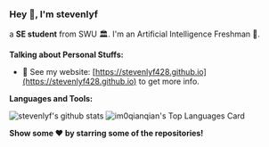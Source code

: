 ### Hey 👋, I'm stevenlyf
a **SE student**  from SWU 🏛. I'm an Artificial Intelligence Freshman 🐔. 

**Talking about Personal Stuffs:**

- 📝 See my website: [https://stevenlyf428.github.io](https://stevenlyf428.github.io) to get more info.

**Languages and Tools:**  

![stevenlyf's github stats](https://github-readme-stats.vercel.app/api?username=stevenlyf428&show_icons=true&hide_border=true)
![im0qianqian's Top Languages Card](https://github-readme-stats.vercel.app/api/top-langs/?username=stevenlyf428&langs_count=10&hide=Jupyter%20Notebook&hide_border=true&exclude_repo&layout=compact&custom_title=Most%20Used%20Languages%20(Top%2010))

**Show some ❤️ by starring some of the repositories!**
